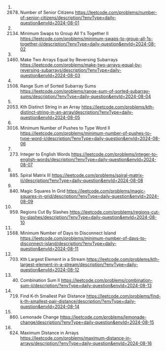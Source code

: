 1. 2678. Number of Senior Citizens
https://leetcode.com/problems/number-of-senior-citizens/description/?envType=daily-question&envId=2024-08-01
2. 2134. Minimum Swaps to Group All 1's Together II
https://leetcode.com/problems/minimum-swaps-to-group-all-1s-together-ii/description/?envType=daily-question&envId=2024-08-02
3. 1460. Make Two Arrays Equal by Reversing Subarrays
https://leetcode.com/problems/make-two-arrays-equal-by-reversing-subarrays/description/?envType=daily-question&envId=2024-08-03
4. 1508. Range Sum of Sorted Subarray Sums
https://leetcode.com/problems/range-sum-of-sorted-subarray-sums/description/?envType=daily-question&envId=2024-08-04
5. 2053. Kth Distinct String in an Array
https://leetcode.com/problems/kth-distinct-string-in-an-array/description/?envType=daily-question&envId=2024-08-05
6. 3016. Minimum Number of Pushes to Type Word II
https://leetcode.com/problems/minimum-number-of-pushes-to-type-word-ii/description/?envType=daily-question&envId=2024-08-06
7. 273. Integer to English Words
https://leetcode.com/problems/integer-to-english-words/description/?envType=daily-question&envId=2024-08-07
8. 885. Spiral Matrix III
https://leetcode.com/problems/spiral-matrix-iii/description/?envType=daily-question&envId=2024-08-08
9. 840. Magic Squares In Grid
https://leetcode.com/problems/magic-squares-in-grid/description/?envType=daily-question&envId=2024-08-09
10. 959. Regions Cut By Slashes
https://leetcode.com/problems/regions-cut-by-slashes/description/?envType=daily-question&envId=2024-08-10
11. 1568. Minimum Number of Days to Disconnect Island
https://leetcode.com/problems/minimum-number-of-days-to-disconnect-island/description/?envType=daily-question&envId=2024-08-11
12. 703. Kth Largest Element in a Stream
https://leetcode.com/problems/kth-largest-element-in-a-stream/description/?envType=daily-question&envId=2024-08-12
13. 40. Combination Sum II
https://leetcode.com/problems/combination-sum-ii/description/?envType=daily-question&envId=2024-08-13
14. 719. Find K-th Smallest Pair Distance
https://leetcode.com/problems/find-k-th-smallest-pair-distance/description/?envType=daily-question&envId=2024-08-14
15. 860. Lemonade Change
https://leetcode.com/problems/lemonade-change/description/?envType=daily-question&envId=2024-08-15
16. 624. Maximum Distance in Arrays
https://leetcode.com/problems/maximum-distance-in-arrays/description/?envType=daily-question&envId=2024-08-16